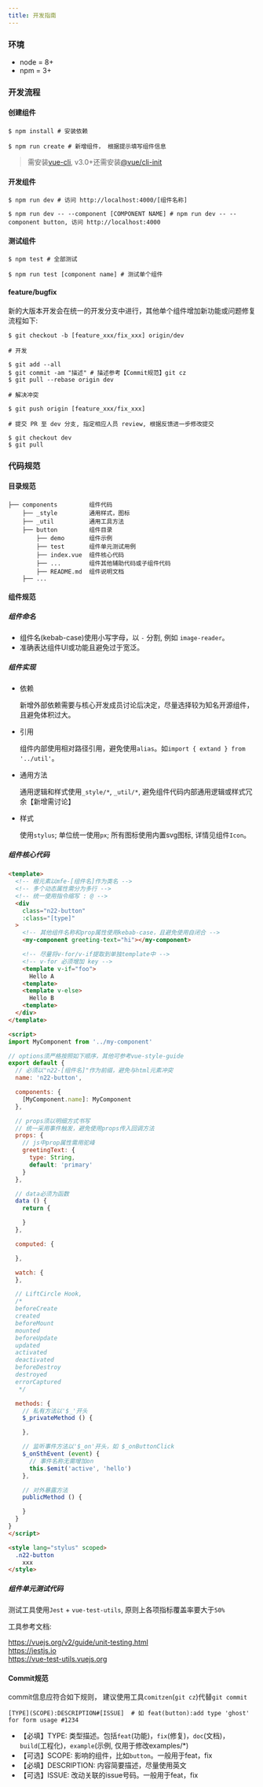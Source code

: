 ```yaml
---
title: 开发指南
---
```


### 环境

* node = 8+
* npm = 3+

### 开发流程

#### 创建组件

```shell
$ npm install # 安装依赖

$ npm run create # 新增组件， 根据提示填写组件信息
```
> 需安装[vue-cli](https://cli.vuejs.org/), v3.0+还需安装[@vue/cli-init](https://www.npmjs.com/package/@vue/cli-init)

#### 开发组件
```shell
$ npm run dev # 访问 http://localhost:4000/[组件名称]

$ npm run dev -- --component [COMPONENT NAME] # npm run dev -- --component button, 访问 http://localhost:4000
```

#### 测试组件
```shell
$ npm test # 全部测试

$ npm run test [component name] # 测试单个组件
```
#### feature/bugfix

新的大版本开发会在统一的开发分支中进行，其他单个组件增加新功能或问题修复流程如下:

```shell
$ git checkout -b [feature_xxx/fix_xxx] origin/dev

# 开发

$ git add --all
$ git commit -am "描述" # 描述参考【Commit规范】git cz
$ git pull --rebase origin dev

# 解决冲突

$ git push origin [feature_xxx/fix_xxx]

# 提交 PR 至 dev 分支, 指定相应人员 review, 根据反馈进一步修改提交

$ git checkout dev
$ git pull

```
### 代码规范

#### 目录规范
```
├── components         组件代码
    ├── _style         通用样式，图标
    ├── _util          通用工具方法
    ├── button         组件目录
        ├── demo       组件示例
        ├── test       组件单元测试用例
        ├── index.vue  组件核心代码
        ├── ...        组件其他辅助代码或子组件代码
        ├── README.md  组件说明文档
    ├── ...
```

#### 组件规范

##### 组件命名
* 组件名(kebab-case)使用小写字母，以 `-` 分割, 例如 `image-reader`。
* 准确表达组件UI或功能且避免过于宽泛。

##### 组件实现
* 依赖

  新增外部依赖需要与核心开发成员讨论后决定，尽量选择较为知名开源组件，且避免体积过大。
* 引用

  组件内部使用相对路径引用，避免使用`alias`。如`import { extand } from '../util'`。
* 通用方法

  通用逻辑和样式使用`_style/*`, `_util/*`, 避免组件代码内部通用逻辑或样式冗余【新增需讨论】

* 样式

  使用`stylus`; 单位统一使用`px`; 所有图标使用内置svg图标, 详情见组件`Icon`。


##### 组件核心代码

```html
<template>
  <!-- 根元素以mfe-[组件名]作为类名 -->
  <!-- 多个动态属性需分为多行 -->
  <!-- 统一使用指令缩写 : @ -->
  <div
    class="n22-button"
    :class="[type]"
  >
    <!-- 其他组件名称和prop属性使用kebab-case，且避免使用自闭合 -->
    <my-component greeting-text="hi"></my-component>

    <!-- 尽量将v-for/v-if提取到单独template中 -->
    <!-- v-for 必须增加 key -->
    <template v-if="foo">
      Hello A
    <template>
    <template v-else>
      Hello B
    <template>
  </div>
</template>

<script>
import MyComponent from '../my-component'

// options须严格按照如下顺序，其他可参考vue-style-guide
export default {
  // 必须以"n22-[组件名]"作为前缀，避免与html元素冲突
  name: 'n22-button',

  components: {
    [MyComponent.name]: MyComponent
  },

  // props须以明细方式书写
  // 统一采用事件触发，避免使用props传入回调方法
  props: {
    // js中prop属性需用驼峰
    greetingText: {
      type: String,
      default: 'primary'
    }
  },

  // data必须为函数
  data () {
    return {

    }
  },

  computed: {

  },

  watch: {
  },

  // LiftCircle Hook,
  /*
  beforeCreate
  created
  beforeMount
  mounted
  beforeUpdate
  updated
  activated
  deactivated
  beforeDestroy
  destroyed
  errorCaptured
   */

  methods: {
    // 私有方法以'$_'开头
    $_privateMethod () {

    },

    // 监听事件方法以'$_on'开头，如 $_onButtonClick
    $_onSthEvent (event) {
      // 事件名称无需增加on
      this.$emit('active', 'hello')
    },

    // 对外暴露方法
    publicMethod () {

    }
  }
}
</script>

<style lang="stylus" scoped>
  .n22-button
    xxx
</style>
```
##### 组件单元测试代码

测试工具使用`Jest` + `vue-test-utils`, 原则上各项指标覆盖率要大于`50%`

工具参考文档:

<a href="https://vuejs.org/v2/guide/unit-testing.html" target="_blank">https://vuejs.org/v2/guide/unit-testing.html</a><br>
<a href="https://jestjs.io/docs/getting-started.html" target="_blank">https://jestjs.io</a><br>
<a href="https://vue-test-utils.vuejs.org" target="_blank">https://vue-test-utils.vuejs.org</a>

#### Commit规范

commit信息应符合如下规则， 建议使用工具`comitzen`(`git cz`)代替`git commit`

```shell
[TYPE](SCOPE):DESCRIPTION#[ISSUE]  # 如 feat(button):add type 'ghost' for form usage #1234
```

* 【必填】TYPE: 类型描述。包括`feat`(功能)，`fix`(修复)，`doc`(文档)，`build`(工程化)，`example`(示例, 仅用于修改examples/*)
* 【可选】SCOPE: 影响的组件，比如`button`。一般用于feat，fix
* 【必填】DESCRIPTION: 内容简要描述，尽量使用英文
* 【可选】ISSUE: 改动关联的issue号码。一般用于feat，fix

